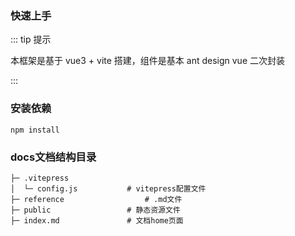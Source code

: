 ### 快速上手

::: tip 提示

本框架是基于 vue3 + vite 搭建，组件是基本 ant design vue 二次封装

:::

### 安装依赖

```bash:no-line-numbers
npm install
```

### docs文档结构目录
```
├─ .vitepress
│  └─ config.js           # vitepress配置文件
├─ reference                  # .md文件
├─ public                 # 静态资源文件
├─ index.md               # 文档home页面
```
